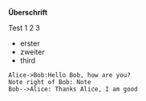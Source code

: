 **Überschrift**

Test 1 2 3 

- erster  
- zweiter
- third



```sequence
Alice->Bob:Hello Bob, how are you?
Note right of Bob: Note
Bob-->Alice: Thanks Alice, I am good
```

  

